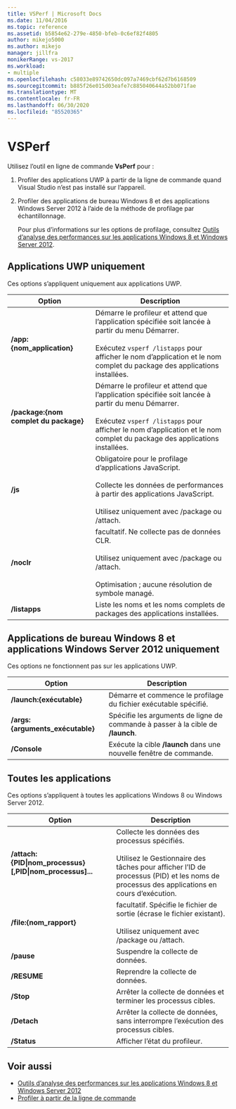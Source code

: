 ```yaml
---
title: VSPerf | Microsoft Docs
ms.date: 11/04/2016
ms.topic: reference
ms.assetid: b5854e62-279e-4850-bfeb-0c6ef82f4805
author: mikejo5000
ms.author: mikejo
manager: jillfra
monikerRange: vs-2017
ms.workload:
- multiple
ms.openlocfilehash: c58033e89742650dc097a7469cbf62d7b6168509
ms.sourcegitcommit: b885f26e015d03eafe7c885040644a52bb071fae
ms.translationtype: MT
ms.contentlocale: fr-FR
ms.lasthandoff: 06/30/2020
ms.locfileid: "85520365"
---
```

# <a name="vsperf"></a>VSPerf
Utilisez l’outil en ligne de commande **VsPerf** pour :

1. Profiler des applications UWP à partir de la ligne de commande quand Visual Studio n’est pas installé sur l’appareil.

2. Profiler des applications de bureau Windows 8 et des applications Windows Server 2012 à l’aide de la méthode de profilage par échantillonnage.

   Pour plus d’informations sur les options de profilage, consultez [Outils d’analyse des performances sur les applications Windows 8 et Windows Server 2012](../profiling/performance-tools-on-windows-8-and-windows-server-2012-applications.md).

## <a name="uwp-apps-only"></a>Applications UWP uniquement
 Ces options s’appliquent uniquement aux applications UWP.

|Option|Description|
|-|-|
|**/app:{nom_application}**|Démarre le profileur et attend que l’application spécifiée soit lancée à partir du menu Démarrer.<br /><br /> Exécutez `vsperf /listapps` pour afficher le nom d’application et le nom complet du package des applications installées.|
|**/package:{nom complet du package}**|Démarre le profileur et attend que l’application spécifiée soit lancée à partir du menu Démarrer.<br /><br /> Exécutez `vsperf /listapps` pour afficher le nom d’application et le nom complet du package des applications installées.|
|**/js**|Obligatoire pour le profilage d’applications JavaScript.<br /><br /> Collecte les données de performances à partir des applications JavaScript.<br /><br /> Utilisez uniquement avec /package ou /attach.|
|**/noclr**|facultatif. Ne collecte pas de données CLR.<br /><br /> Utilisez uniquement avec /package ou /attach.<br /><br /> Optimisation ; aucune résolution de symbole managé.|
|**/listapps**|Liste les noms et les noms complets de packages des applications installées.|

## <a name="windows-8-desktop-applications-and-windows-server-2012-applications-only"></a>Applications de bureau Windows 8 et applications Windows Server 2012 uniquement
 Ces options ne fonctionnent pas sur les applications UWP.

|Option|Description|
|-|-|
|**/launch:{exécutable}**|Démarre et commence le profilage du fichier exécutable spécifié.|
|**/args:{arguments_exécutable}**|Spécifie les arguments de ligne de commande à passer à la cible de **/launch**.|
|**/Console**|Exécute la cible **/launch** dans une nouvelle fenêtre de commande.|

## <a name="all-applications"></a>Toutes les applications
 Ces options s’appliquent à toutes les applications Windows 8 ou Windows Server 2012.

|Option|Description|
|-|-|
|**/attach:{PID&#124;nom_processus}[,PID&#124;nom_processus]...**|Collecte les données des processus spécifiés.<br /><br /> Utilisez le Gestionnaire des tâches pour afficher l’ID de processus (PID) et les noms de processus des applications en cours d’exécution.|
|**/file:{nom_rapport}**|facultatif. Spécifie le fichier de sortie (écrase le fichier existant).<br /><br /> Utilisez uniquement avec /package ou /attach.|
|**/pause**|Suspendre la collecte de données.|
|**/RESUME**|Reprendre la collecte de données.|
|**/Stop**|Arrêter la collecte de données et terminer les processus cibles.|
|**/Detach**|Arrêter la collecte de données, sans interrompre l’exécution des processus cibles.|
|**/Status**|Afficher l’état du profileur.|

## <a name="see-also"></a>Voir aussi
- [Outils d’analyse des performances sur les applications Windows 8 et Windows Server 2012](../profiling/performance-tools-on-windows-8-and-windows-server-2012-applications.md)
- [Profiler à partir de la ligne de commande](../profiling/using-the-profiling-tools-from-the-command-line.md)
